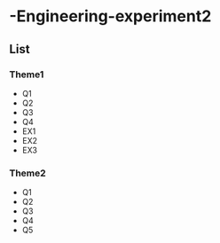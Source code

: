 # -Engineering-experiment2

## List
### Theme1
+ Q1 
+ Q2
+ Q3
+ Q4
+ EX1
+ EX2
+ EX3
### Theme2
+ Q1
+ Q2
+ Q3
+ Q4
+ Q5

